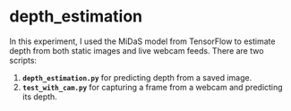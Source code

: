 # depth_estimation

In this experiment, I used the MiDaS model from TensorFlow to estimate depth from both static images and live webcam feeds. There are two scripts: 
1. **`depth_estimation.py`** for predicting depth from a saved image.
2. **`test_with_cam.py`** for capturing a frame from a webcam and predicting its depth.